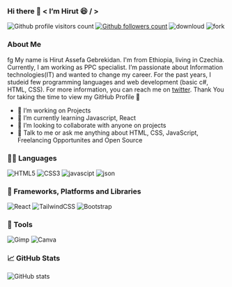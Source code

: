 <!-- <p><img height="450px" width="100%" src="https://media.giphy.com/media/S0NOA8oRnkaJG42d85/giphy.gif"/></p>
 -->
### Hi there :wave: < I’m Hirut 😆 / >
![Github profile visitors count](https://visitor-badge.glitch.me/badge?page_id=Hirut4528.Hirut4528)
[![Github followers count](https://img.shields.io/github/followers/Hirut4528?label=Follow&style=social)](https://github.com/Hirut4528)
![downloud](https://img.shields.io/github/downloads/{username}/{Hirut}/total.svg)
![fork](https://img.shields.io/github/forks/{Hirut4528}/{repo-name}.svg)

### About Me
fg
My name is Hirut Assefa Gebrekidan. I'm from Ethiopia, living in Czechia. Currently, I am working as PPC specialist. I’m passionate about Information technologies(IT) and wanted to change my career. For the past years, I studeid few programming languages and web development (basic c#, HTML, CSS). For more information,  you can reach me on [twitter](https://twitter.com/GebrekidanHirut). Thank You for taking the time to view my GitHub Profile :pray: 
<!-- [linkedin]() or you can mail me at [yahoo](mailto:example@yahoo.com) -->
- 🔭 I’m working on Projects
- 🌱 I’m currently learning Javascript, React
- 👯 I’m looking to collaborate with anyone on projects
- 💬 Talk to me or ask me anything about HTML, CSS, JavaScript, Freelancing Opportunites and Open Source 

### 🧑‍💻 Languages

![HTML5](https://img.shields.io/badge/HTML5-E34F26?style=for-the-badge&logo=html5&logoColor=white)
![CSS3](https://img.shields.io/badge/CSS3-1572B6?style=for-the-badge&logo=css3&logoColor=white)
![javascipt](https://img.shields.io/badge/JavaScript-323330?style=for-the-badge&logo=javascript&logoColor=F7DF1E)
![json](https://img.shields.io/badge/json-5E5C5C?style=for-the-badge&logo=json&logoColor=white)
<!-- ![typescript](https://img.shields.io/badge/TypeScript-007ACC?style=for-the-badge&logo=typescript&logoColor=white)
![C#](https://img.shields.io/badge/C%23-239120?style=for-the-badge&logo=c-sharp&logoColor=white)
![PHP](https://img.shields.io/badge/PHP-777BB4?style=for-the-badge&logo=php&logoColor=white) -->

### 📘 Frameworks, Platforms and Libraries

![React](https://img.shields.io/badge/react-%2320232a.svg?style=for-the-badge&logo=react&logoColor=%2361DAFB)
![TailwindCSS](https://img.shields.io/badge/tailwindcss-%2338B2AC.svg?style=for-the-badge&logo=tailwind-css&logoColor=white)
![Bootstrap](https://img.shields.io/badge/Bootstrap-563D7C?style=for-the-badge&logo=bootstrap&logoColor=white)
<!-- ![Docker](https://img.shields.io/badge/Docker-2CA5E0?style=for-the-badge&logo=docker&logoColor=white)
![jQuery](https://img.shields.io/badge/jquery-%230769AD.svg?style=for-the-badge&logo=jquery&logoColor=white) -->

### 🎨 Tools

<!-- ![photoshop](https://aleen42.github.io/badges/src/photoshop.svg)
![Illustrator](https://aleen42.github.io/badges/src/illustrator.svg) -->
![Gimp](https://img.shields.io/badge/Gimp-657D8B?style=for-the-badge&logo=gimp&logoColor=FFFFFF)
![Canva](https://img.shields.io/badge/Canva-%2300C4CC.svg?style=for-the-badge&logo=Canva&logoColor=white)

<!-- ### Databases

![MySQL](https://img.shields.io/badge/mysql-%2300f.svg?style=for-the-badge&logo=mysql&logoColor=white)
 ![MongoDB](https://img.shields.io/badge/MongoDB-%234ea94b.svg?style=for-the-badge&logo=mongodb&logoColor=white) 
![Oracle](https://img.shields.io/badge/Oracle-F80000?style=for-the-badge&logo=oracle&logoColor=white)
 -->

<!--  ### 📈 GitHub Stats
  <img align="left" width="47%" src="https://github-readme-stats.vercel.app/api?username=HIRUT4528&show_icons=true&theme=tokyonight"/>
<img align="right" width="47%" src="https://github-readme-stats.vercel.app/api/top-langs/?username=HIRUT4528&theme=tokyonight"/>
  or can be
 ![GitHub stats](https://github-readme-stats.vercel.app/api?username=HIRUT4528&show_icons=true&theme=radical) -->
### 📈 GitHub Stats
 ![GitHub stats](https://github-readme-stats.vercel.app/api?username=HIRUT4528&show_icons=true&theme=radical)
